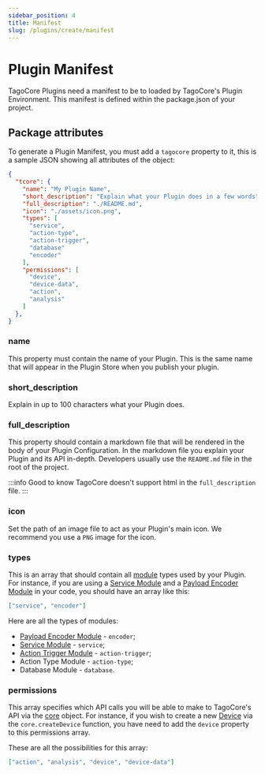```yaml
---
sidebar_position: 4
title: Manifest
slug: /plugins/create/manifest
---
```


# Plugin Manifest

TagoCore Plugins need a manifest to be to loaded by TagoCore's Plugin Environment.
This manifest is defined within the package.json of your project.

## Package attributes

To generate a Plugin Manifest, you must add a `tagocore` property to it, this is a sample JSON showing all
attributes of the object:

```json
{
  "tcore": {
    "name": "My Plugin Name",
    "short_description": "Explain what your Plugin does in a few words",
    "full_description": "./README.md",
    "icon": "./assets/icon.png",
    "types": [
      "service",
      "action-type",
      "action-trigger",
      "database"
      "encoder"
    ],
    "permissions": [
      "device",
      "device-data",
      "action",
      "analysis"
    ]
  },
}
```

### name

This property must contain the name of your Plugin. This is the same name that will appear in the Plugin Store when you
publish your plugin.

### short_description

Explain in up to 100 characters what your Plugin does.

### full_description

This property should contain a markdown file that will be rendered in the body of your Plugin Configuration. In the
markdown file you explain your Plugin and its API in-depth. Developers usually use the `README.md` file in the root
of the project.

:::info Good to know
TagoCore doesn't support html in the `full_description` file.
:::

### icon

Set the path of an image file to act as your Plugin's main icon. We recommend you use a `PNG` image for the icon.

### types

This is an array that should contain all [module](/plugins/create/module) types used by your Plugin. For instance,
if you are using a [Service Module](/plugins/create/service) and a [Payload Encoder Module](/plugins/create/encoder)
in your code, you should have an array like this:

```json
["service", "encoder"]
```

Here are all the types of modules:

- [Payload Encoder Module](/plugins/create/encoder) - `encoder`;
- [Service Module](/plugins/create/service) - `service`;
- [Action Trigger Module](/plugins/create/action-trigger) - `action-trigger`;
- Action Type Module - `action-type`;
- Database Module - `database`.

### permissions

This array specifies which API calls you will be able to make to TagoCore's API via the [core](/plugins/create/core) object. For instance, if you wish to create a new [Device](/device) via the `core.createDevice` function, you have need to add the `device` property to this permissions array.

These are all the possibilities for this array:

```json
["action", "analysis", "device", "device-data"]
```
